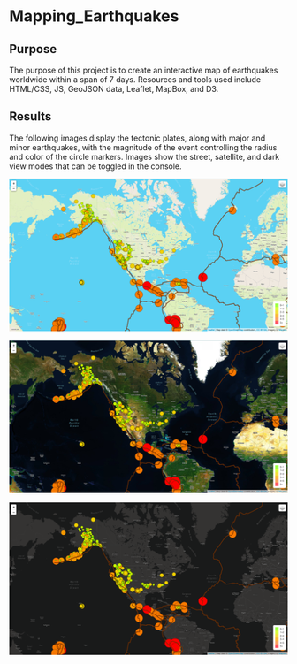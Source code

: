 # Mapping_Earthquakes

## Purpose

The purpose of this project is to create an interactive map of earthquakes worldwide within a span of 7 days. Resources and tools used include HTML/CSS, JS, GeoJSON data, Leaflet, MapBox, and D3.

## Results

The following images display the tectonic plates, along with major and minor earthquakes, with the magnitude of the event controlling the radius and color of the circle markers. Images show the street, satellite, and dark view modes that can be toggled in the console.

!["streets_view"](images/streets_view.png)

!["satellite_view"](images/satellite_view.png)

!["dark_view"](images/dark_view.png)
